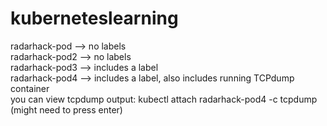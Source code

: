 # kuberneteslearning

radarhack-pod --> no labels<br>
radarhack-pod2 --> no labels<br>
radarhack-pod3 --> includes a label<br>
radarhack-pod4 --> includes a label, also includes running TCPdump container<br>
     you can view tcpdump output:   kubectl attach radarhack-pod4 -c tcpdump  (might need to press enter)<br>
     
